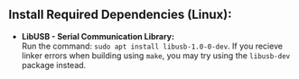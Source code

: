 ## Install Required Dependencies (Linux):
* **LibUSB - Serial Communication Library:**\
Run the command: 
`sudo apt install libusb-1.0-0-dev`. If you recieve linker errors when building using `make`, you may try using the `libusb-dev` package instead.